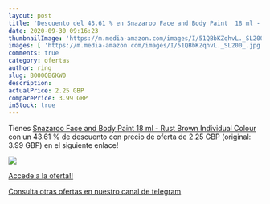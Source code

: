 ```yaml
---
layout: post
title: 'Descuento del 43.61 % en Snazaroo Face and Body Paint  18 ml - Ru'
date: 2020-09-30 09:16:23
thumbnailImage: 'https://m.media-amazon.com/images/I/51QBbKZqhvL._SL200_.jpg'
images: [ 'https://m.media-amazon.com/images/I/51QBbKZqhvL._SL200_.jpg' ]
comments: true
category: ofertas
author: ring
slug: B000QB6KW0
description:
actualPrice: 2.25 GBP
comparePrice: 3.99 GBP
inStock: true
---
```


Tienes [Snazaroo Face and Body Paint  18 ml - Rust Brown  Individual Colour ](https://www.amazon.com/dp/B000QB6KW0/?tag=redken08-20) con un 43.61 % de descuento con precio de oferta de 2.25 GBP (original: 3.99 GBP) en el siguiente enlace!

[![](https://m.media-amazon.com/images/I/51QBbKZqhvL._SL200_.jpg)](https://www.amazon.com/dp/B000QB6KW0/?tag=redken08-20)

[Accede a la oferta!!](https://www.amazon.com/dp/B000QB6KW0/?tag=redken08-20)

[Consulta otras ofertas en nuestro canal de telegram](https://t.me/s/ofertas25)

